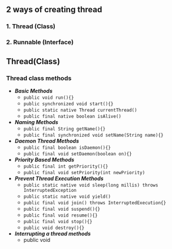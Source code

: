 ## 2 ways of creating thread
### 1. Thread (Class)
### 2. Runnable (Interface)

## Thread(Class)
### Thread class methods
- ***Basic Methods***
	- `public void run(){}`
	- `public synchronized void start(){}`
	- `public static native Thread currentThread()`
	- `public final native boolean isAlive()`
- ***Naming Methods***
	- `public final String getName(){}`
	- `public final synchronized void setName(String name){}`
- ***Daemon Thread Methods***
	- `public final boolean isDaemon(){}`
	- `public final void setDaemon(boolean on){}`
- ***Priority Based Methods***
	- `public final int getPriority(){}`
	- `public final void setPriority(int newPriority)`
- ***Prevent Thread Execution Methods***
	- `public static native void sleep(long millis) throws InterruptedException`
	- `public static native void yield()`
	- `public final void join() throws InterruptedExecution{}`
	- `public final void suspend(){}`
	- `public final void resume(){}`
	- `public final void stop(){}`
	- `public void destroy(){}`
- ***Interrupting a thread methods***
	- public void 
